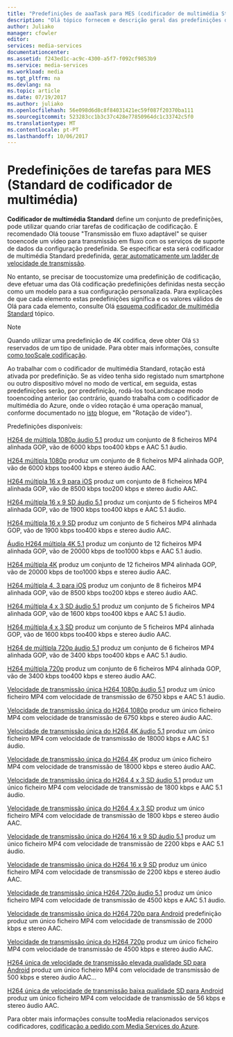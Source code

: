 ```yaml
---
title: "Predefinições de aaaTask para MES (codificador de multimédia Standard) | Microsoft Docs"
description: "Olá tópico fornecem e descrição geral das predefinições de tarefas para MES (codificador de multimédia Standard)."
author: Juliako
manager: cfowler
editor: 
services: media-services
documentationcenter: 
ms.assetid: f243ed1c-ac9c-4300-a5f7-f092cf9853b9
ms.service: media-services
ms.workload: media
ms.tgt_pltfrm: na
ms.devlang: na
ms.topic: article
ms.date: 07/19/2017
ms.author: juliako
ms.openlocfilehash: 56e098d6d8c8f84031421ec59f087f20370ba111
ms.sourcegitcommit: 523283cc1b3c37c428e77850964dc1c33742c5f0
ms.translationtype: MT
ms.contentlocale: pt-PT
ms.lasthandoff: 10/06/2017
---
```

# <a name="task-presets-for-mes-media-encoder-standard"></a>Predefinições de tarefas para MES (Standard de codificador de multimédia)

**Codificador de multimédia Standard** define um conjunto de predefinições, pode utilizar quando criar tarefas de codificação de codificação. É recomendado Olá toouse "Transmissão em fluxo adaptável" se quiser tooencode um vídeo para transmissão em fluxo com os serviços de suporte de dados da configuração predefinida. Se especificar esta será codificador de multimédia Standard predefinida, [gerar automaticamente um ladder de velocidade de transmissão](media-services-autogen-bitrate-ladder-with-mes.md). 

No entanto, se precisar de toocustomize uma predefinição de codificação, deve efetuar uma das Olá codificação predefinições definidas nesta secção como um modelo para a sua configuração personalizada. Para explicações de que cada elemento estas predefinições significa e os valores válidos de Olá para cada elemento, consulte Olá [esquema codificador de multimédia Standard](media-services-mes-schema.md) tópico.  
  
> [!NOTE]
>  Quando utilizar uma predefinição de 4K codifica, deve obter Olá `S3` reservados de um tipo de unidade. Para obter mais informações, consulte [como tooScale codificação](https://azure.microsoft.com/en-us/documentation/articles/media-services-portal-encoding-units).  
  
Ao trabalhar com o codificador de multimédia Standard, rotação está ativada por predefinição. Se as vídeo tenha sido registado num smartphone ou outro dispositivo móvel no modo de vertical, em seguida, estas predefinições serão, por predefinição, rodá-los tooLandscape modo tooencoding anterior (ao contrário, quando trabalha com o codificador de multimédia do Azure, onde o vídeo rotação é uma operação manual, conforme documentado no [isto](http://azure.microsoft.com/blog/2014/08/21/advanced-encoding-features-in-azure-media-encoder/) blogue, em "Rotação de vídeo").  
  
Predefinições disponíveis:  
  
 [H264 de múltipla 1080p áudio 5.1](media-services-mes-preset-H264-Multiple-Bitrate-1080p-Audio-5.1.md) produz um conjunto de 8 ficheiros MP4 alinhada GOP, vão de 6000 kbps too400 kbps e AAC 5.1 áudio.  
  
 [H264 múltipla 1080p](media-services-mes-preset-H264-Multiple-Bitrate-1080p.md) produz um conjunto de 8 ficheiros MP4 alinhada GOP, vão de 6000 kbps too400 kbps e stereo áudio AAC.  
  
 [H264 múltipla 16 x 9 para iOS](media-services-mes-preset-H264-Multiple-Bitrate-16x9-for-iOS.md) produz um conjunto de 8 ficheiros MP4 alinhada GOP, vão de 8500 kbps too200 kbps e stereo áudio AAC.  
  
 [H264 múltipla 16 x 9 SD áudio 5.1](media-services-mes-preset-H264-Multiple-Bitrate-16x9-SD-Audio-5.1.md) produz um conjunto de 5 ficheiros MP4 alinhada GOP, vão de 1900 kbps too400 kbps e AAC 5.1 áudio.  
  
 [H264 múltipla 16 x 9 SD](media-services-mes-preset-H264-Multiple-Bitrate-16x9-SD.md) produz um conjunto de 5 ficheiros MP4 alinhada GOP, vão de 1900 kbps too400 kbps e stereo áudio AAC.  
  
 [Áudio H264 múltipla 4K 5.1](media-services-mes-preset-H264-Multiple-Bitrate-4K-Audio-5.1.md) produz um conjunto de 12 ficheiros MP4 alinhada GOP, vão de 20000 kbps de too1000 kbps e AAC 5.1 áudio.  
  
 [H264 múltipla 4K](media-services-mes-preset-H264-Multiple-Bitrate-4K.md) produz um conjunto de 12 ficheiros MP4 alinhada GOP, vão de 20000 kbps de too1000 kbps e stereo áudio AAC.  
  
 [H264 múltipla 4, 3 para iOS](media-services-mes-preset-H264-Multiple-Bitrate-4x3-for-iOS.md) produz um conjunto de 8 ficheiros MP4 alinhada GOP, vão de 8500 kbps too200 kbps e stereo áudio AAC.  
  
 [H264 múltipla 4 x 3 SD áudio 5.1](media-services-mes-preset-H264-Multiple-Bitrate-4x3-SD-Audio-5.1.md) produz um conjunto de 5 ficheiros MP4 alinhada GOP, vão de 1600 kbps too400 kbps e AAC 5.1 áudio.  
  
 [H264 múltipla 4 x 3 SD](media-services-mes-preset-H264-Multiple-Bitrate-4x3-SD.md) produz um conjunto de 5 ficheiros MP4 alinhada GOP, vão de 1600 kbps too400 kbps e stereo áudio AAC.  
  
 [H264 de múltipla 720p áudio 5.1](media-services-mes-preset-H264-Multiple-Bitrate-720p-Audio-5.1.md) produz um conjunto de 6 ficheiros MP4 alinhada GOP, vão de 3400 kbps too400 kbps e AAC 5.1 áudio.  
  
 [H264 múltipla 720p](media-services-mes-preset-H264-Multiple-Bitrate-720p.md) produz um conjunto de 6 ficheiros MP4 alinhada GOP, vão de 3400 kbps too400 kbps e stereo áudio AAC.  
  
 [Velocidade de transmissão única H264 1080p áudio 5.1](media-services-mes-preset-H264-Single-Bitrate-1080p-Audio-5.1.md) produz um único ficheiro MP4 com velocidade de transmissão de 6750 kbps e AAC 5.1 áudio.  
  
 [Velocidade de transmissão única do H264 1080p](media-services-mes-preset-H264-Single-Bitrate-1080p.md) produz um único ficheiro MP4 com velocidade de transmissão de 6750 kbps e stereo áudio AAC.  
  
 [Velocidade de transmissão única do H264 4K áudio 5.1](media-services-mes-preset-H264-Single-Bitrate-4K-Audio-5.1.md) produz um único ficheiro MP4 com velocidade de transmissão de 18000 kbps e AAC 5.1 áudio.  
  
 [Velocidade de transmissão única do H264 4K](media-services-mes-preset-H264-Single-Bitrate-4K.md) produz um único ficheiro MP4 com velocidade de transmissão de 18000 kbps e stereo áudio AAC.  
  
 [Velocidade de transmissão única do H264 4 x 3 SD áudio 5.1](media-services-mes-preset-H264-Single-Bitrate-4x3-SD-Audio-5.1.md) produz um único ficheiro MP4 com velocidade de transmissão de 1800 kbps e AAC 5.1 áudio.  
  
 [Velocidade de transmissão única do H264 4 x 3 SD](media-services-mes-preset-H264-Single-Bitrate-4x3-SD.md) produz um único ficheiro MP4 com velocidade de transmissão de 1800 kbps e stereo áudio AAC.  
  
 [Velocidade de transmissão única do H264 16 x 9 SD áudio 5.1](media-services-mes-preset-H264-Single-Bitrate-16x9-SD-Audio-5.1.md) produz um único ficheiro MP4 com velocidade de transmissão de 2200 kbps e AAC 5.1 áudio.  
  
 [Velocidade de transmissão única do H264 16 x 9 SD](media-services-mes-preset-H264-Single-Bitrate-16x9-SD.md) produz um único ficheiro MP4 com velocidade de transmissão de 2200 kbps e stereo áudio AAC.  
  
 [Velocidade de transmissão única H264 720p áudio 5.1](media-services-mes-preset-H264-Single-Bitrate-720p-Audio-5.1.md) produz um único ficheiro MP4 com velocidade de transmissão de 4500 kbps e AAC 5.1 áudio.  
  
 [Velocidade de transmissão única do H264 720p para Android](media-services-mes-preset-H264-Single-Bitrate-720p-for-Android.md) predefinição produz um único ficheiro MP4 com velocidade de transmissão de 2000 kbps e stereo AAC.  
  
 [Velocidade de transmissão única do H264 720p](media-services-mes-preset-H264-Single-Bitrate-720p.md) produz um único ficheiro MP4 com velocidade de transmissão de 4500 kbps e stereo áudio AAC.  
  
 [H264 única de velocidade de transmissão elevada qualidade SD para Android](media-services-mes-preset-H264-Single-Bitrate-High-Quality-SD-for-Android.md) produz um único ficheiro MP4 com velocidade de transmissão de 500 kbps e stereo áudio AAC...  
  
 [H264 única de velocidade de transmissão baixa qualidade SD para Android](media-services-mes-preset-H264-Single-Bitrate-Low-Quality-SD-for-Android.md) produz um único ficheiro MP4 com velocidade de transmissão de 56 kbps e stereo áudio AAC.  
  
 Para obter mais informações consulte tooMedia relacionados serviços codificadores, [codificação a pedido com Media Services do Azure](https://azure.microsoft.com/en-us/documentation/articles/media-services-encode-asset/).
